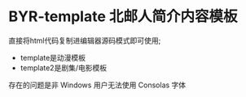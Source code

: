 # BYR-template 北邮人简介内容模板
直接将html代码复制进编辑器源码模式即可使用;

- template是动漫模板
- template2是剧集/电影模板

存在的问题是非 Windows 用户无法使用 Consolas 字体